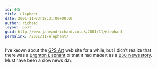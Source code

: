 ```yaml
---
id: 445
title: Elephant
date: 2001-11-03T18:31:00+00:00
author: richard
layout: post
guid: http://www.janeandrichard.co.uk/2001/11/elephant
permalink: /2001/11/elephant/
---
```

I&#8217;ve known about the [GPS Art](http://www.gpsdrawing.com/info.htm) web site for a while, but I didn&#8217;t realize that there was a [Brighton Elephant](http://www.gpsdrawing.com/gallery/land/belephant.htm) or that it had made it as a [BBC News story](http://news.bbc.co.uk/hi/english/in_depth/sci_tech/2000/dot_life/newsid_1595000/1595670.stm). Must have been a slow news day.
